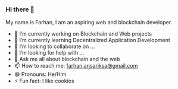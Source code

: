 ### Hi there 👋

My name is Farhan, I am an aspiring web and blockchain developer. 

- 🔭 I’m currently working on Blockchain and Web projects
- 🌱 I’m currently learning Decentralized Application Development
- 👯 I’m looking to collaborate on ...
- 🤔 I’m looking for help with ...
- 💬 Ask me all about blockchain and the web
- 📫 How to reach me: farhan.ansariksa@gmail.com
- 😄 Pronouns: He/Him
- ⚡ Fun fact: I like cookies

